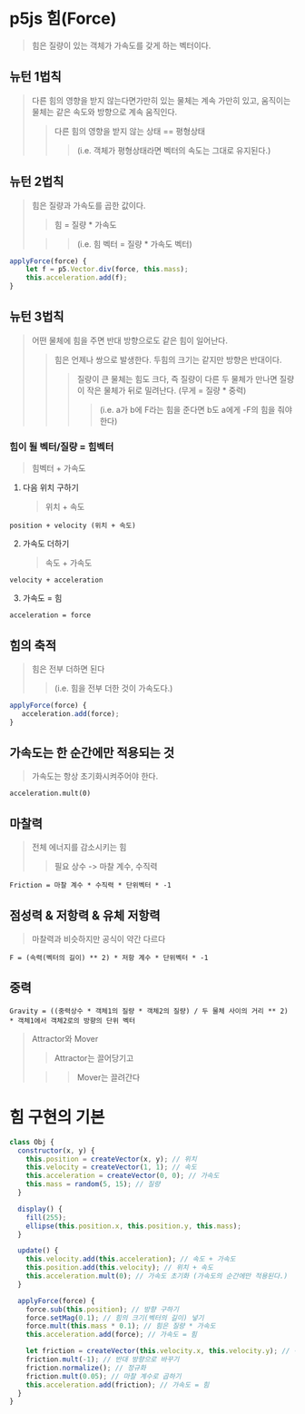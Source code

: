 # p5js 힘(Force)

> 힘은 질량이 있는 객체가 가속도를 갖게 하는 벡터이다.

## 뉴턴 1법칙

> 다른 힘의 영향을 받지 않는다면가만히 있는 물체는 계속 가만히 있고, 움직이는 물체는 같은 속도와 방향으로 계속 움직인다.
>
> > 다른 힘의 영향을 받지 않는 상태 == 평형상태
> >
> > > (i.e. 객체가 평형상태라면 벡터의 속도는 그대로 유지된다.)

## 뉴턴 2법칙

> 힘은 질량과 가속도를 곱한 값이다.
>
> > 힘 = 질량 \* 가속도
>
> > > (i.e. 힘 벡터 = 질량 \* 가속도 벡터)

```js
applyForce(force) {
    let f = p5.Vector.div(force, this.mass);
    this.acceleration.add(f);
}
```

## 뉴턴 3법칙

> 어떤 물체에 힘을 주면 반대 방향으로도 같은 힘이 일어난다.
>
> > 힘은 언제나 쌍으로 발생한다. 두힘의 크기는 같지만 방향은 반대이다.
> >
> > > 질량이 큰 물체는 힘도 크다, 즉 질량이 다른 두 물체가 만나면 질량이 작은 물체가 뒤로 밀려난다. (무게 = 질량 \* 중력)
> > >
> > > > (i.e. a가 b에 F라는 힘을 준다면 b도 a에게 -F의 힘을 줘야한다)

### 힘이 될 벡터/질량 = 힘벡터

> 힘벡터 + 가속도

1. 다음 위치 구하기
   > 위치 + 속도

```
position + velocity (위치 + 속도)
```

2. 가속도 더하기

   > 속도 + 가속도

```
velocity + acceleration
```

3. 가속도 = 힘

```
acceleration = force
```

## 힘의 축적

> 힘은 전부 더하면 된다
>
> > (i.e. 힘을 전부 더한 것이 가속도다.)

```js
applyForce(force) {
   acceleration.add(force);
}
```

## 가속도는 한 순간에만 적용되는 것

> 가속도는 항상 초기화시켜주어야 한다.

```
acceleration.mult(0)
```

## 마찰력

> 전체 에너지를 감소시키는 힘
>
> > 필요 상수 -> 마찰 계수, 수직력

```
Friction = 마찰 계수 * 수직력 * 단위벡터 * -1
```

## 점성력 & 저항력 & 유체 저항력

> 마찰력과 비슷하지만 공식이 약간 다르다

```
F = (속력(벡터의 길이) ** 2) * 저항 계수 * 단위벡터 * -1
```

## 중력

```
Gravity = ((중력상수 * 객체1의 질량 * 객체2의 질량) / 두 물체 사이의 거리 ** 2) * 객체1에서 객체2로의 방향의 단위 벡터
```

> Attractor와 Mover
>
> > Attractor는 끌어당기고
>
> > > Mover는 끌려간다

# 힘 구현의 기본

```js
class Obj {
  constructor(x, y) {
    this.position = createVector(x, y); // 위치
    this.velocity = createVector(1, 1); // 속도
    this.acceleration = createVector(0, 0); // 가속도
    this.mass = random(5, 15); // 질량
  }

  display() {
    fill(255);
    ellipse(this.position.x, this.position.y, this.mass);
  }

  update() {
    this.velocity.add(this.acceleration); // 속도 + 가속도
    this.position.add(this.velocity); // 위치 + 속도
    this.acceleration.mult(0); // 가속도 초기화 (가속도의 순간에만 적용된다.)
  }

  applyForce(force) {
    force.sub(this.position); // 방향 구하기
    force.setMag(0.1); // 힘의 크기(벡터의 길이) 넣기
    force.mult(this.mass * 0.1); // 힘은 질량 * 가속도
    this.acceleration.add(force); // 가속도 = 힘

    let friction = createVector(this.velocity.x, this.velocity.y); // 객체의 속도
    friction.mult(-1); // 반대 방향으로 바꾸기
    friction.normalize(); // 정규화
    friction.mult(0.05); // 마찰 계수로 곱하기
    this.acceleration.add(friction); // 가속도 = 힘
  }
}
```
